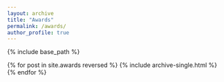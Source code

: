 ```yaml
---
layout: archive
title: "Awards"
permalink: /awards/
author_profile: true
---
```



{% include base_path %}

{% for post in site.awards reversed %}
  {% include archive-single.html %}
{% endfor %}
